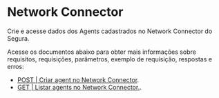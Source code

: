 # Network Connector

Crie e acesse dados dos Agents cadastrados no Network Connector do Segura.

Acesse os documentos abaixo para obter mais informações sobre requisitos, requisições, parâmetros, exemplo de requisição, respostas e erros:

- [POST | Criar agent no Network Connector](/v4/docs/pt/post-criar-agent).
- [GET | Listar agents no Network Connector.](/v4/docs/pt/get-consultar-agents).
